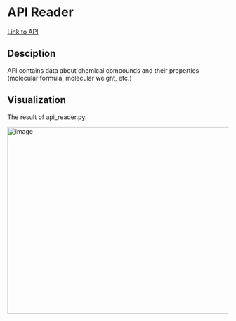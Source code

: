 # API Reader

[Link to API](https://pubchem.ncbi.nlm.nih.gov/)

## Desciption
API contains data about chemical compounds and their properties (molecular formula, molecular weight, etc.)

## Visualization
The result of api_reader.py:

<img width="692" height="427" alt="image" src="https://github.com/user-attachments/assets/d1945ba6-a517-4f1d-934c-d7283cf02da7" />

